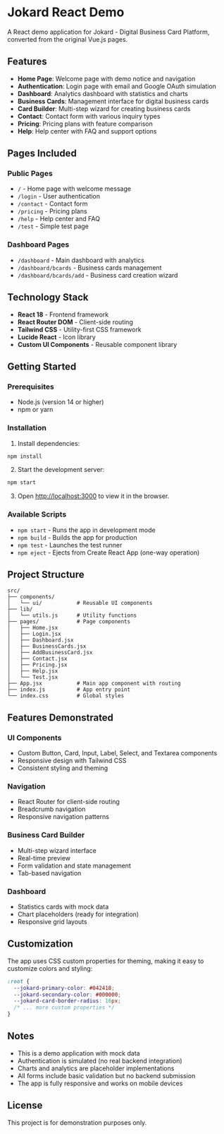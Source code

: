 # Jokard React Demo

A React demo application for Jokard - Digital Business Card Platform, converted from the original Vue.js pages.

## Features

- **Home Page**: Welcome page with demo notice and navigation
- **Authentication**: Login page with email and Google OAuth simulation
- **Dashboard**: Analytics dashboard with statistics and charts
- **Business Cards**: Management interface for digital business cards
- **Card Builder**: Multi-step wizard for creating business cards
- **Contact**: Contact form with various inquiry types
- **Pricing**: Pricing plans with feature comparison
- **Help**: Help center with FAQ and support options

## Pages Included

### Public Pages
- `/` - Home page with welcome message
- `/login` - User authentication
- `/contact` - Contact form
- `/pricing` - Pricing plans
- `/help` - Help center and FAQ
- `/test` - Simple test page

### Dashboard Pages
- `/dashboard` - Main dashboard with analytics
- `/dashboard/bcards` - Business cards management
- `/dashboard/bcards/add` - Business card creation wizard

## Technology Stack

- **React 18** - Frontend framework
- **React Router DOM** - Client-side routing
- **Tailwind CSS** - Utility-first CSS framework
- **Lucide React** - Icon library
- **Custom UI Components** - Reusable component library

## Getting Started

### Prerequisites

- Node.js (version 14 or higher)
- npm or yarn

### Installation

1. Install dependencies:
```bash
npm install
```

2. Start the development server:
```bash
npm start
```

3. Open [http://localhost:3000](http://localhost:3000) to view it in the browser.

### Available Scripts

- `npm start` - Runs the app in development mode
- `npm build` - Builds the app for production
- `npm test` - Launches the test runner
- `npm eject` - Ejects from Create React App (one-way operation)

## Project Structure

```
src/
├── components/
│   └── ui/           # Reusable UI components
├── lib/
│   └── utils.js      # Utility functions
├── pages/            # Page components
│   ├── Home.jsx
│   ├── Login.jsx
│   ├── Dashboard.jsx
│   ├── BusinessCards.jsx
│   ├── AddBusinessCard.jsx
│   ├── Contact.jsx
│   ├── Pricing.jsx
│   ├── Help.jsx
│   └── Test.jsx
├── App.jsx           # Main app component with routing
├── index.js          # App entry point
└── index.css         # Global styles
```

## Features Demonstrated

### UI Components
- Custom Button, Card, Input, Label, Select, and Textarea components
- Responsive design with Tailwind CSS
- Consistent styling and theming

### Navigation
- React Router for client-side routing
- Breadcrumb navigation
- Responsive navigation patterns

### Business Card Builder
- Multi-step wizard interface
- Real-time preview
- Form validation and state management
- Tab-based navigation

### Dashboard
- Statistics cards with mock data
- Chart placeholders (ready for integration)
- Responsive grid layouts

## Customization

The app uses CSS custom properties for theming, making it easy to customize colors and styling:

```css
:root {
  --jokard-primary-color: #042418;
  --jokard-secondary-color: #000000;
  --jokard-card-border-radius: 16px;
  /* ... more custom properties */
}
```

## Notes

- This is a demo application with mock data
- Authentication is simulated (no real backend integration)
- Charts and analytics are placeholder implementations
- All forms include basic validation but no backend submission
- The app is fully responsive and works on mobile devices

## License

This project is for demonstration purposes only.
